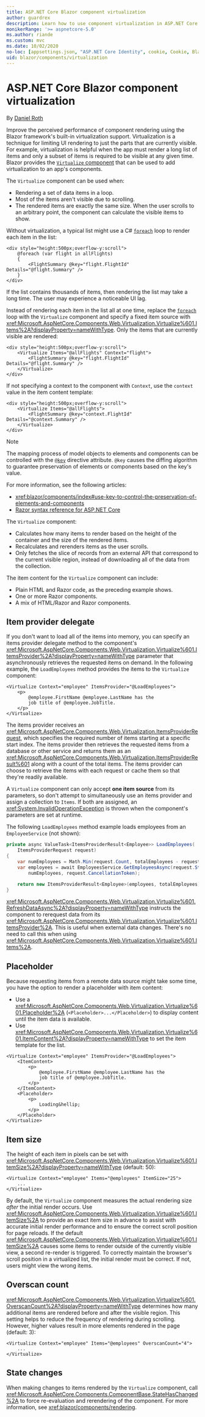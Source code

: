 ```yaml
---
title: ASP.NET Core Blazor component virtualization
author: guardrex
description: Learn how to use component virtualization in ASP.NET Core Blazor apps.
monikerRange: '>= aspnetcore-5.0'
ms.author: riande
ms.custom: mvc
ms.date: 10/02/2020
no-loc: [appsettings.json, "ASP.NET Core Identity", cookie, Cookie, Blazor, "Blazor Server", "Blazor WebAssembly", "Identity", "Let's Encrypt", Razor, SignalR]
uid: blazor/components/virtualization
---
```

# ASP.NET Core Blazor component virtualization

By [Daniel Roth](https://github.com/danroth27)

Improve the perceived performance of component rendering using the Blazor framework's built-in virtualization support. Virtualization is a technique for limiting UI rendering to just the parts that are currently visible. For example, virtualization is helpful when the app must render a long list of items and only a subset of items is required to be visible at any given time. Blazor provides the [`Virtualize` component](xref:Microsoft.AspNetCore.Components.Web.Virtualization.Virtualize%601) that can be used to add virtualization to an app's components.

The `Virtualize` component can be used when:

* Rendering a set of data items in a loop.
* Most of the items aren't visible due to scrolling.
* The rendered items are exactly the same size. When the user scrolls to an arbitrary point, the component can calculate the visible items to show.

Without virtualization, a typical list might use a C# [`foreach`](/dotnet/csharp/language-reference/keywords/foreach-in) loop to render each item in the list:

```razor
<div style="height:500px;overflow-y:scroll">
    @foreach (var flight in allFlights)
    {
        <FlightSummary @key="flight.FlightId" Details="@flight.Summary" />
    }
</div>
```

If the list contains thousands of items, then rendering the list may take a long time. The user may experience a noticeable UI lag.

Instead of rendering each item in the list all at one time, replace the [`foreach`](/dotnet/csharp/language-reference/keywords/foreach-in) loop with the `Virtualize` component and specify a fixed item source with <xref:Microsoft.AspNetCore.Components.Web.Virtualization.Virtualize%601.Items%2A?displayProperty=nameWithType>. Only the items that are currently visible are rendered:

```razor
<div style="height:500px;overflow-y:scroll">
    <Virtualize Items="@allFlights" Context="flight">
        <FlightSummary @key="flight.FlightId" Details="@flight.Summary" />
    </Virtualize>
</div>
```

If not specifying a context to the component with `Context`, use the `context` value in the item content template:

```razor
<div style="height:500px;overflow-y:scroll">
    <Virtualize Items="@allFlights">
        <FlightSummary @key="context.FlightId" Details="@context.Summary" />
    </Virtualize>
</div>
```

> [!NOTE]
> The mapping process of model objects to elements and components can be controlled with the [`@key`](xref:mvc/views/razor#key) directive attribute. `@key` causes the diffing algorithm to guarantee preservation of elements or components based on the key's value.
>
> For more information, see the following articles:
>
> * <xref:blazor/components/index#use-key-to-control-the-preservation-of-elements-and-components>
> * [Razor syntax reference for ASP.NET Core](xref:mvc/views/razor#key)

The `Virtualize` component:

* Calculates how many items to render based on the height of the container and the size of the rendered items.
* Recalculates and rerenders items as the user scrolls.
* Only fetches the slice of records from an external API that correspond to the current visible region, instead of downloading all of the data from the collection.

The item content for the `Virtualize` component can include:

* Plain HTML and Razor code, as the preceding example shows.
* One or more Razor components.
* A mix of HTML/Razor and Razor components.

## Item provider delegate

If you don't want to load all of the items into memory, you can specify an items provider delegate method to the component's <xref:Microsoft.AspNetCore.Components.Web.Virtualization.Virtualize%601.ItemsProvider%2A?displayProperty=nameWithType> parameter that asynchronously retrieves the requested items on demand. In the following example, the `LoadEmployees` method provides the items to the `Virtualize` component:

```razor
<Virtualize Context="employee" ItemsProvider="@LoadEmployees">
    <p>
        @employee.FirstName @employee.LastName has the 
        job title of @employee.JobTitle.
    </p>
</Virtualize>
```

The items provider receives an <xref:Microsoft.AspNetCore.Components.Web.Virtualization.ItemsProviderRequest>, which specifies the required number of items starting at a specific start index. The items provider then retrieves the requested items from a database or other service and returns them as an <xref:Microsoft.AspNetCore.Components.Web.Virtualization.ItemsProviderResult%601> along with a count of the total items. The items provider can choose to retrieve the items with each request or cache them so that they're readily available.

A `Virtualize` component can only accept **one item source** from its parameters, so don't attempt to simultaneously use an items provider and assign a collection to `Items`. If both are assigned, an <xref:System.InvalidOperationException> is thrown when the component's parameters are set at runtime.

The following `LoadEmployees` method example loads employees from an `EmployeeService` (not shown):

```csharp
private async ValueTask<ItemsProviderResult<Employee>> LoadEmployees(
    ItemsProviderRequest request)
{
    var numEmployees = Math.Min(request.Count, totalEmployees - request.StartIndex);
    var employees = await EmployeesService.GetEmployeesAsync(request.StartIndex, 
        numEmployees, request.CancellationToken);

    return new ItemsProviderResult<Employee>(employees, totalEmployees);
}
```

<xref:Microsoft.AspNetCore.Components.Web.Virtualization.Virtualize%601.RefreshDataAsync%2A?displayProperty=nameWithType> instructs the component to rerequest data from its <xref:Microsoft.AspNetCore.Components.Web.Virtualization.Virtualize%601.ItemsProvider%2A>. This is useful when external data changes. There's no need to call this when using <xref:Microsoft.AspNetCore.Components.Web.Virtualization.Virtualize%601.Items%2A>.

## Placeholder

Because requesting items from a remote data source might take some time, you have the option to render a placeholder with item content:

* Use a <xref:Microsoft.AspNetCore.Components.Web.Virtualization.Virtualize%601.Placeholder%2A> (`<Placeholder>...</Placeholder>`) to display content until the item data is available.
* Use <xref:Microsoft.AspNetCore.Components.Web.Virtualization.Virtualize%601.ItemContent%2A?displayProperty=nameWithType> to set the item template for the list.

```razor
<Virtualize Context="employee" ItemsProvider="@LoadEmployees">
    <ItemContent>
        <p>
            @employee.FirstName @employee.LastName has the 
            job title of @employee.JobTitle.
        </p>
    </ItemContent>
    <Placeholder>
        <p>
            Loading&hellip;
        </p>
    </Placeholder>
</Virtualize>
```

## Item size

The height of each item in pixels can be set with <xref:Microsoft.AspNetCore.Components.Web.Virtualization.Virtualize%601.ItemSize%2A?displayProperty=nameWithType> (default: 50):

```razor
<Virtualize Context="employee" Items="@employees" ItemSize="25">
    ...
</Virtualize>
```

By default, the `Virtualize` component measures the actual rendering size *after* the initial render occurs. Use <xref:Microsoft.AspNetCore.Components.Web.Virtualization.Virtualize%601.ItemSize%2A> to provide an exact item size in advance to assist with accurate initial render performance and to ensure the correct scroll position for page reloads. If the default <xref:Microsoft.AspNetCore.Components.Web.Virtualization.Virtualize%601.ItemSize%2A> causes some items to render outside of the currently visible view, a second re-render is triggered. To correctly maintain the browser's scroll position in a virtualized list, the initial render must be correct. If not, users might view the wrong items. 

## Overscan count

<xref:Microsoft.AspNetCore.Components.Web.Virtualization.Virtualize%601.OverscanCount%2A?displayProperty=nameWithType> determines how many additional items are rendered before and after the visible region. This setting helps to reduce the frequency of rendering during scrolling. However, higher values result in more elements rendered in the page (default: 3):

```razor
<Virtualize Context="employee" Items="@employees" OverscanCount="4">
    ...
</Virtualize>
```

## State changes

When making changes to items rendered by the `Virtualize` component, call <xref:Microsoft.AspNetCore.Components.ComponentBase.StateHasChanged%2A> to force re-evaluation and rerendering of the component. For more information, see <xref:blazor/components/rendering>.
